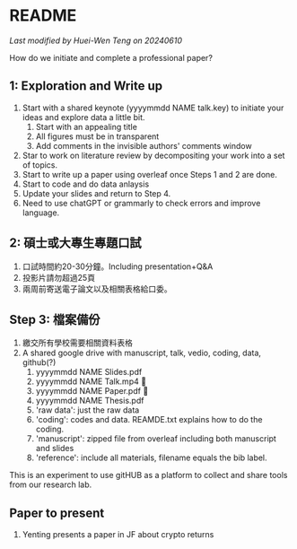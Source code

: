 # README

*Last modified by Huei-Wen Teng on 20240610*

How do we initiate and complete a professional paper? 



## 1: Exploration and Write up

1. Start with a shared keynote (yyyymmdd NAME talk.key) to initiate your ideas and explore data a little bit. 
    1. Start with an appealing title
    2. All figures must be in transparent
    3. Add comments in the invisible authors' comments window
2. Star to work on literature review by decompositing your work into a set of topics. 
3. Start to write up a paper using overleaf once Steps 1 and 2 are done. 
4. Start to code and do data anlaysis
5. Update your slides and return to Step 4. 
6. Need to use chatGPT or grammarly to check errors and improve language. 


## 2: 碩士或大專生專題口試

1. 口試時間約20-30分鐘。Including presentation+Q&A
2. 投影片請勿超過25頁
3. 兩周前寄送電子論文以及相關表格給口委。

## Step 3: 檔案備份

1. 繳交所有學校需要相關資料表格
2. A shared google drive with manuscript, talk, vedio, coding, data, github(?)
    1. yyyymmdd NAME Slides.pdf 
    2. yyyymmdd NAME Talk.mp4 :apple:
    3. yyyymmdd NAME Paper.pdf :apple:
    4. yyyymmdd NAME Thesis.pdf
    5. 'raw data': just the raw data
    6. 'coding': codes and data. REAMDE.txt explains how to do the coding. 
    8. 'manuscript': zipped file from overleaf including both manuscript and slides
    9. 'reference': include all materials, filename equals the bib label. 

This is an experiment to use gitHUB as a platform to collect and share tools from our research lab. 

## Paper to present

1. Yenting presents a paper in JF about crypto returns

 




